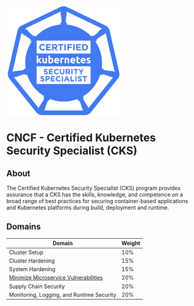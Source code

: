 ![image](assets/cks_logo.webp)

# CNCF - Certified Kubernetes Security Specialist (CKS)

## About

The Certified Kubernetes Security Specialist (CKS) program provides assurance that a CKS has the skills, knowledge, and competence on a broad range of best practices for securing container-based applications and Kubernetes platforms during build, deployment and runtime.

## Domains
| Domain | Weight |
| -------|------- |
Cluster Setup | 10%
Cluster Hardening | 15%
System Hardening | 15% 
[Minimize Microservice Vulnerabilities](minimize_microservice_vulnerabilities) | 20%
Supply Chain Security | 20%
Monitoring, Logging, and Runtime Security |  20%
